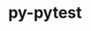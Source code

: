 ---
title: "py-pytest"
layout: cache
categories: [package, v0.22.2]
meta: {"versions": ["8.0.0"], "compilers": ["gcc@=11.4.0", "gcc@=9.4.0", "oneapi@=2024.0.0"], "oss": ["ubuntu20.04", "ubuntu22.04"], "platforms": ["linux"], "targets": ["neoverse_v1", "neoverse_v2", "ppc64le", "x86_64_v3"], "stacks": ["e4s", "e4s-neoverse-v2", "e4s-neoverse_v1", "e4s-oneapi", "e4s-power", "e4s-rocm-external", "root"], "num_specs": 6, "num_specs_by_stack": {"root": 6, "e4s-power": 1, "e4s-neoverse_v1": 1, "e4s-neoverse-v2": 1, "e4s-rocm-external": 1, "e4s": 1, "e4s-oneapi": 1}}
spec_details: [{"hash": "uigqzrfrdumc3jp5ex36gavl2gmpz3ye", "compiler": "gcc@=9.4.0", "versions": ["8.0.0"], "os": "ubuntu20.04", "platform": "linux", "target": "ppc64le", "variants": ["build_system=python_pip"], "stacks": ["root", "e4s-power"], "size": "-", "tarball": "https://binaries.spack.io/v0.22.2/build_cache/linux-ubuntu20.04-ppc64le/gcc-9.4.0/py-pytest-8.0.0/linux-ubuntu20.04-ppc64le-gcc-9.4.0-py-pytest-8.0.0-uigqzrfrdumc3jp5ex36gavl2gmpz3ye.spack"}, {"hash": "2qwdmymxawcvvpxkxxcy74ddfkenhks3", "compiler": "gcc@=11.4.0", "versions": ["8.0.0"], "os": "ubuntu22.04", "platform": "linux", "target": "neoverse_v1", "variants": ["build_system=python_pip"], "stacks": ["root", "e4s-neoverse_v1"], "size": "-", "tarball": "https://binaries.spack.io/v0.22.2/build_cache/linux-ubuntu22.04-neoverse_v1/gcc-11.4.0/py-pytest-8.0.0/linux-ubuntu22.04-neoverse_v1-gcc-11.4.0-py-pytest-8.0.0-2qwdmymxawcvvpxkxxcy74ddfkenhks3.spack"}, {"hash": "yeyb6kwey4ggaqo5rdtf4lzo7wev5kah", "compiler": "gcc@=11.4.0", "versions": ["8.0.0"], "os": "ubuntu22.04", "platform": "linux", "target": "neoverse_v2", "variants": ["build_system=python_pip"], "stacks": ["e4s-neoverse-v2", "root"], "size": "-", "tarball": "https://binaries.spack.io/v0.22.2/build_cache/linux-ubuntu22.04-neoverse_v2/gcc-11.4.0/py-pytest-8.0.0/linux-ubuntu22.04-neoverse_v2-gcc-11.4.0-py-pytest-8.0.0-yeyb6kwey4ggaqo5rdtf4lzo7wev5kah.spack"}, {"hash": "pc2e6dvgyeshaetkzc2vqetmyjkygfdm", "compiler": "gcc@=11.4.0", "versions": ["8.0.0"], "os": "ubuntu22.04", "platform": "linux", "target": "x86_64_v3", "variants": ["build_system=python_pip"], "stacks": ["root", "e4s-rocm-external"], "size": "-", "tarball": "https://binaries.spack.io/v0.22.2/build_cache/linux-ubuntu22.04-x86_64_v3/gcc-11.4.0/py-pytest-8.0.0/linux-ubuntu22.04-x86_64_v3-gcc-11.4.0-py-pytest-8.0.0-pc2e6dvgyeshaetkzc2vqetmyjkygfdm.spack"}, {"hash": "nrpjnuzna4fnovsn3wiqq3iklmkfxyyf", "compiler": "gcc@=11.4.0", "versions": ["8.0.0"], "os": "ubuntu22.04", "platform": "linux", "target": "x86_64_v3", "variants": ["build_system=python_pip"], "stacks": ["root", "e4s"], "size": "-", "tarball": "https://binaries.spack.io/v0.22.2/build_cache/linux-ubuntu22.04-x86_64_v3/gcc-11.4.0/py-pytest-8.0.0/linux-ubuntu22.04-x86_64_v3-gcc-11.4.0-py-pytest-8.0.0-nrpjnuzna4fnovsn3wiqq3iklmkfxyyf.spack"}, {"hash": "k2ogh57yygxzswciqezmoqcsjuz5jfhn", "compiler": "oneapi@=2024.0.0", "versions": ["8.0.0"], "os": "ubuntu22.04", "platform": "linux", "target": "x86_64_v3", "variants": ["build_system=python_pip"], "stacks": ["e4s-oneapi", "root"], "size": "-", "tarball": "https://binaries.spack.io/v0.22.2/build_cache/linux-ubuntu22.04-x86_64_v3/oneapi-2024.0.0/py-pytest-8.0.0/linux-ubuntu22.04-x86_64_v3-oneapi-2024.0.0-py-pytest-8.0.0-k2ogh57yygxzswciqezmoqcsjuz5jfhn.spack"}]
---